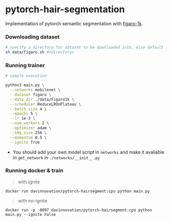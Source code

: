 # pytorch-hair-segmentation
Implementation of pytorch semantic segmentation with [figaro-1k](http://projects.i-ctm.eu/it/progetto/figaro-1k).

### Downloading dataset
```bash
# specify a directory for dataset to be downloaded into, else default is ./data/
sh data/figaro.sh #<directory>
```
### Running trainer

```bash
# sample execution

python3 main.py \
  --networks mobilenet \
  --dataset figaro \
  --data_dir ./data/Figaro1k \
  --scheduler ReduceLROnPlateau \
  --batch_size 4 \
  --epochs 5 \
  --lr 1e-3 \
  --num_workers 2 \
  --optimizer adam \
  --img_size 256 \
  --momentum 0.5 \
  --ignite True
```

* You should add your own model script in `networks` and make it avaliable in  `get_network` in `./networks/__init__.py`

### Running docker & train

> with ignite

`docker run davinnovation/pytorch-hairsegment:cpu python main.py`

> with no-ignite

`docker run -p :8097 davinnovation/pytorch-hairsegment:cpu python main.py --ignite False`

